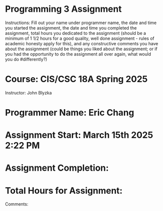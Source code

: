 # Programming 3 Assignment

Instructions: Fill out your name under programmer name, the date and time you started the assignment, the date and time you completed the assignment, total hours you dedicated to the assignment (should be a minimum of 1 1/2 hours for a good quality, well done assignment - rules of academic honesty apply for this), and any constructive comments you have about the assignment (could be things you liked about the assignment; or if you had the opportunity to do the assignment all over again, what would you do 
#differently?) 

# Course: CIS/CSC 18A	Spring 2025
Instructor: John Blyzka	
# Programmer Name: Eric Chang
# Assignment Start: March 15th 2025 2:22 PM
# Assignment Completion: 
# Total Hours for Assignment:
Comments:
